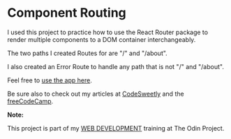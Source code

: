 # Component Routing

I used this project to practice how to use the React Router package to render 
multiple components to a DOM container interchangeably.

The two paths I created Routes for are "/" and "/about".

I also created an Error Route to handle any path that is not "/" and "/about".

Feel free to [use the app here](https://oluwatobiss.github.io/component-routing).

Be sure also to check out my articles at [CodeSweetly](https://www.codesweetly.com/) and the [freeCodeCamp](https://www.freecodecamp.org/news/author/oluwatobi/).

**Note:**

This project is part of my [WEB DEVELOPMENT](https://www.theodinproject.com/paths/full-stack-javascript/courses/javascript/lessons/router) training at The Odin Project.